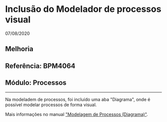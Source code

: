 # Inclusão do Modelador de processos visual
07/08/2020
## Melhoria
## Referência: BPM4064
## Módulo: Processos
***

Na modeladem de processos, foi incluído uma aba "Diagrama", onde é possível modelar processos de forma visual.

Mais informações no manual ["Modelagem de Processos (Diagrama)"](?i=pt-BR&p=processos_modelagem_de_processos_diagrama).